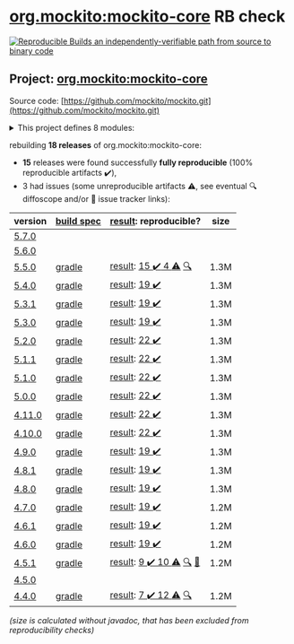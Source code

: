 [org.mockito:mockito-core](https://central.sonatype.com/artifact/org.mockito/mockito-core/versions) RB check
=======

[![Reproducible Builds](https://reproducible-builds.org/images/logos/rb.svg) an independently-verifiable path from source to binary code](https://reproducible-builds.org/)

## Project: [org.mockito:mockito-core](https://central.sonatype.com/artifact/org.mockito/mockito-core/versions)

Source code: [https://github.com/mockito/mockito.git](https://github.com/mockito/mockito.git)

<details><summary>This project defines 8 modules:</summary>

* [org.mockito:mockito-android](https://central.sonatype.com/artifact/org.mockito/mockito-android/5.5.0)
* [org.mockito:mockito-bom](https://central.sonatype.com/artifact/org.mockito/mockito-bom/5.5.0)
* [org.mockito:mockito-core](https://central.sonatype.com/artifact/org.mockito/mockito-core/5.5.0)
* [org.mockito:mockito-errorprone](https://central.sonatype.com/artifact/org.mockito/mockito-errorprone/5.5.0)
* [org.mockito:mockito-inline](https://central.sonatype.com/artifact/org.mockito/mockito-inline/5.5.0)
* [org.mockito:mockito-junit-jupiter](https://central.sonatype.com/artifact/org.mockito/mockito-junit-jupiter/5.5.0)
* [org.mockito:mockito-proxy](https://central.sonatype.com/artifact/org.mockito/mockito-proxy/5.5.0)
* [org.mockito:mockito-subclass](https://central.sonatype.com/artifact/org.mockito/mockito-subclass/5.5.0)
</details>

rebuilding **18 releases** of org.mockito:mockito-core:
- **15** releases were found successfully **fully reproducible** (100% reproducible artifacts :heavy_check_mark:),
- 3 had issues (some unreproducible artifacts :warning:, see eventual :mag: diffoscope and/or :memo: issue tracker links):

| version | [build spec](/BUILDSPEC.md) | [result](https://reproducible-builds.org/docs/jvm/): reproducible? | size |
| -- | --------- | ------ | -- |
| [5.7.0](https://central.sonatype.com/artifact/org.mockito/mockito-core/5.7.0/pom) | | | |
| [5.6.0](https://central.sonatype.com/artifact/org.mockito/mockito-core/5.6.0/pom) | | | |
| [5.5.0](https://central.sonatype.com/artifact/org.mockito/mockito-core/5.5.0/pom) | [gradle](mockito-5.5.0.buildspec) | [result](mockito-core-5.5.0.buildinfo): [15 :heavy_check_mark:  4 :warning:](mockito-core-5.5.0.buildcompare) [:mag:](mockito-core-5.5.0.diffoscope) | 1.3M |
| [5.4.0](https://central.sonatype.com/artifact/org.mockito/mockito-core/5.4.0/pom) | [gradle](mockito-5.4.0.buildspec) | [result](mockito-core-5.4.0.buildinfo): [19 :heavy_check_mark: ](mockito-core-5.4.0.buildcompare) | 1.3M |
| [5.3.1](https://central.sonatype.com/artifact/org.mockito/mockito-core/5.3.1/pom) | [gradle](mockito-5.3.1.buildspec) | [result](mockito-core-5.3.1.buildinfo): [19 :heavy_check_mark: ](mockito-core-5.3.1.buildcompare) | 1.3M |
| [5.3.0](https://central.sonatype.com/artifact/org.mockito/mockito-core/5.3.0/pom) | [gradle](mockito-5.3.0.buildspec) | [result](mockito-core-5.3.0.buildinfo): [19 :heavy_check_mark: ](mockito-core-5.3.0.buildcompare) | 1.3M |
| [5.2.0](https://central.sonatype.com/artifact/org.mockito/mockito-core/5.2.0/pom) | [gradle](mockito-5.2.0.buildspec) | [result](mockito-core-5.2.0.buildinfo): [22 :heavy_check_mark: ](mockito-core-5.2.0.buildcompare) | 1.3M |
| [5.1.1](https://central.sonatype.com/artifact/org.mockito/mockito-core/5.1.1/pom) | [gradle](mockito-5.1.1.buildspec) | [result](mockito-core-5.1.1.buildinfo): [22 :heavy_check_mark: ](mockito-core-5.1.1.buildcompare) | 1.3M |
| [5.1.0](https://central.sonatype.com/artifact/org.mockito/mockito-core/5.1.0/pom) | [gradle](mockito-5.1.0.buildspec) | [result](mockito-core-5.1.0.buildinfo): [22 :heavy_check_mark: ](mockito-core-5.1.0.buildcompare) | 1.3M |
| [5.0.0](https://central.sonatype.com/artifact/org.mockito/mockito-core/5.0.0/pom) | [gradle](mockito-5.0.0.buildspec) | [result](mockito-core-5.0.0.buildinfo): [22 :heavy_check_mark: ](mockito-core-5.0.0.buildcompare) | 1.3M |
| [4.11.0](https://central.sonatype.com/artifact/org.mockito/mockito-core/4.11.0/pom) | [gradle](mockito-4.11.0.buildspec) | [result](mockito-core-4.11.0.buildinfo): [22 :heavy_check_mark: ](mockito-core-4.11.0.buildcompare) | 1.3M |
| [4.10.0](https://central.sonatype.com/artifact/org.mockito/mockito-core/4.10.0/pom) | [gradle](mockito-4.10.0.buildspec) | [result](mockito-core-4.10.0.buildinfo): [22 :heavy_check_mark: ](mockito-core-4.10.0.buildcompare) | 1.3M |
| [4.9.0](https://central.sonatype.com/artifact/org.mockito/mockito-core/4.9.0/pom) | [gradle](mockito-4.9.0.buildspec) | [result](mockito-core-4.9.0.buildinfo): [19 :heavy_check_mark: ](mockito-core-4.9.0.buildcompare) | 1.3M |
| [4.8.1](https://central.sonatype.com/artifact/org.mockito/mockito-core/4.8.1/pom) | [gradle](mockito-4.8.1.buildspec) | [result](mockito-core-4.8.1.buildinfo): [19 :heavy_check_mark: ](mockito-core-4.8.1.buildcompare) | 1.3M |
| [4.8.0](https://central.sonatype.com/artifact/org.mockito/mockito-core/4.8.0/pom) | [gradle](mockito-4.8.0.buildspec) | [result](mockito-core-4.8.0.buildinfo): [19 :heavy_check_mark: ](mockito-core-4.8.0.buildcompare) | 1.3M |
| [4.7.0](https://central.sonatype.com/artifact/org.mockito/mockito-core/4.7.0/pom) | [gradle](mockito-4.7.0.buildspec) | [result](mockito-core-4.7.0.buildinfo): [19 :heavy_check_mark: ](mockito-core-4.7.0.buildcompare) | 1.2M |
| [4.6.1](https://central.sonatype.com/artifact/org.mockito/mockito-core/4.6.1/pom) | [gradle](mockito-4.6.1.buildspec) | [result](mockito-core-4.6.1.buildinfo): [19 :heavy_check_mark: ](mockito-core-4.6.1.buildcompare) | 1.2M |
| [4.6.0](https://central.sonatype.com/artifact/org.mockito/mockito-core/4.6.0/pom) | [gradle](mockito-4.6.0.buildspec) | [result](mockito-core-4.6.0.buildinfo): [19 :heavy_check_mark: ](mockito-core-4.6.0.buildcompare) | 1.2M |
| [4.5.1](https://central.sonatype.com/artifact/org.mockito/mockito-core/4.5.1/pom) | [gradle](mockito-4.5.1.buildspec) | [result](mockito-core-4.5.1.buildinfo): [9 :heavy_check_mark:  10 :warning:](mockito-core-4.5.1.buildcompare) [:mag:](mockito-core-4.5.1.diffoscope) [:memo:](https://github.com/mockito/mockito/pull/2642) | 1.2M |
| [4.5.0](https://central.sonatype.com/artifact/org.mockito/mockito-core/4.5.0/pom) | | | |
| [4.4.0](https://central.sonatype.com/artifact/org.mockito/mockito-core/4.4.0/pom) | [gradle](mockito-4.4.0.buildspec) | [result](mockito-core-4.4.0.buildinfo): [7 :heavy_check_mark:  12 :warning:](mockito-core-4.4.0.buildcompare) [:mag:](mockito-core-4.4.0.diffoscope) | 1.2M |

<i>(size is calculated without javadoc, that has been excluded from reproducibility checks)</i>
